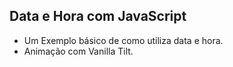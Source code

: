 ## Data e Hora com JavaScript

* Um Exemplo básico de como utiliza data e hora.
* Animação com Vanilla Tilt.
